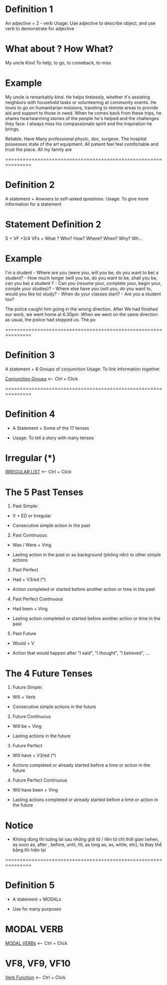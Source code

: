# Definition 1
  An adjective + 2 - verb
  Usage: Use adjective to describe object, and use verb to demonstrate for adjective


# What about ?                    How                     What?

  My uncle                        Kind                    To help, to go, to comeback, to miss

# Example
My uncle is remarkably kind. He helps tirelessly, whether it's assisting neighbors with household tasks or volunteering at community events. He loves to go on humanitarian missions, traveling to remote areas to provide aid and support to those in need. When he comes back from these trips, he shares heartwarming stories of the people he's helped and the challenges they face. I always miss his compassionate spirit and the inspiration he brings.

Reliable. Have Many professional physic, doc, surgeon. The hospital possesses state of the art equipment. All patient feel feel comfortable and trust the place. All my family are 

===============================================================

# Definition 2
  A statement + Anwsers to self-asked questions.
  Usage: To give more information for a statement


# Statement                 Definition 2

  S + VF                    +3/4 VFs + What ? Who? How? Where? When? Why? Wh...

# Example
  I'm a student             - Where are you (were you, will you be, do you want to be) a student?
                            - How much longer (will you be, do you want to be, shall you be, can you be) a student ?
                            - Can you (resume your, complete your, begin your, comple your studies)?
                            - Where else have you (will you, do you want to, would you like to) study?
                            - When do your classes start?
                            - Are you a student too?

The police caught him going in the wrong direction. After We had finished our work, we went home at 6.30pm 
.When we went on the same direction as usual, the police had stopped us. The po

===============================================================

# Definition 3
A statement + 8 Groups of conjunction
Usage: To link information together.


[Conjunction Groups](/English/Grammar/Conjunction/ConjunctionGroups.md) <-- Ctrl + Click

===============================================================

# Definition 4 
* A Statement + Some of the 17 tenses
- Usage: To tell a story with many tenses

# Irregular (*)
[IRREGULAR LIST](/English/Grammar/Verbs/IrregularVerb.md) <-- Ctrl + Click

# The 5 Past Tenses
1. Past Simple: 
* V + ED or Irregular
- Consecutive simple action in the past

2. Past Continuous:
* Was / Were + Ving
- Lasting action in the past or as background (phông nền) to other simple actions

3. Past Perfect
* Had + V3/ed (*)
- Action completed or started before another action or time in the past

4. Past Perfect Continuous
* Had been + Ving
- Lasting action completed or started before another action or time in the past

5. Past Future
* Would + V
- Action that would happen after "I said", "I thought", "I believed", ...

# The 4 Future Tenses
1. Future Simple:
* Will + Verb
- Consecutive simple actions in the future

2. Future Continuous
* Will be + Ving
- Lasting actions in the future

3. Future Perfect
* Will have + V3/ed (*)
- Actions completed or already started before a time or action in the future

4. Future Perfect Continuous
* Will have been + Ving
- Lasting actions completed or already started before a time or action in the future

# Notice
- Không dùng thì tương lai sau những giới từ / liên từ chỉ thời gian (when, as soon as, after , before, until, till, as long as, as, while, etc), ta thay thế bằng thì hiện tại
 
===============================================================

# Definition 5
* A statement + MODALs
- Use for many purposes

# MODAL VERB 
[MODAL VERBs](/English/Grammar/Verbs/ModalVerb.md) <-- Ctrl + Click

# VF8, VF9, VF10
[Verb Function](/English/Grammar/Verbs/VF%20-%20VerbFunction.md#91) <-- Ctrl + Click